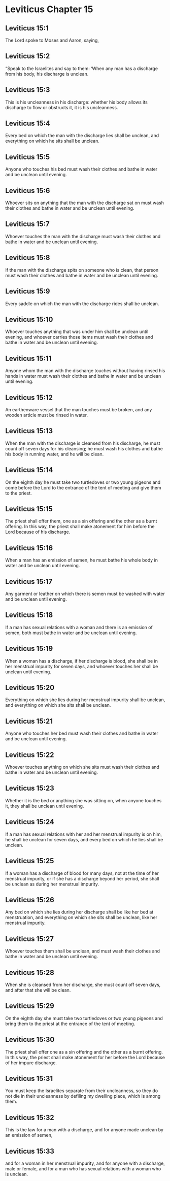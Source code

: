 # Leviticus Chapter 15

## Leviticus 15:1
The Lord spoke to Moses and Aaron, saying,

## Leviticus 15:2
“Speak to the Israelites and say to them: ‘When any man has a discharge from his body, his discharge is unclean.

## Leviticus 15:3
This is his uncleanness in his discharge: whether his body allows its discharge to flow or obstructs it, it is his uncleanness.

## Leviticus 15:4
Every bed on which the man with the discharge lies shall be unclean, and everything on which he sits shall be unclean.

## Leviticus 15:5
Anyone who touches his bed must wash their clothes and bathe in water and be unclean until evening.

## Leviticus 15:6
Whoever sits on anything that the man with the discharge sat on must wash their clothes and bathe in water and be unclean until evening.

## Leviticus 15:7
Whoever touches the man with the discharge must wash their clothes and bathe in water and be unclean until evening.

## Leviticus 15:8
If the man with the discharge spits on someone who is clean, that person must wash their clothes and bathe in water and be unclean until evening.

## Leviticus 15:9
Every saddle on which the man with the discharge rides shall be unclean.

## Leviticus 15:10
Whoever touches anything that was under him shall be unclean until evening, and whoever carries those items must wash their clothes and bathe in water and be unclean until evening.

## Leviticus 15:11
Anyone whom the man with the discharge touches without having rinsed his hands in water must wash their clothes and bathe in water and be unclean until evening.

## Leviticus 15:12
An earthenware vessel that the man touches must be broken, and any wooden article must be rinsed in water.

## Leviticus 15:13
When the man with the discharge is cleansed from his discharge, he must count off seven days for his cleansing; he must wash his clothes and bathe his body in running water, and he will be clean.

## Leviticus 15:14
On the eighth day he must take two turtledoves or two young pigeons and come before the Lord to the entrance of the tent of meeting and give them to the priest.

## Leviticus 15:15
The priest shall offer them, one as a sin offering and the other as a burnt offering. In this way, the priest shall make atonement for him before the Lord because of his discharge.

## Leviticus 15:16
When a man has an emission of semen, he must bathe his whole body in water and be unclean until evening.

## Leviticus 15:17
Any garment or leather on which there is semen must be washed with water and be unclean until evening.

## Leviticus 15:18
If a man has sexual relations with a woman and there is an emission of semen, both must bathe in water and be unclean until evening.

## Leviticus 15:19
When a woman has a discharge, if her discharge is blood, she shall be in her menstrual impurity for seven days, and whoever touches her shall be unclean until evening.

## Leviticus 15:20
Everything on which she lies during her menstrual impurity shall be unclean, and everything on which she sits shall be unclean.

## Leviticus 15:21
Anyone who touches her bed must wash their clothes and bathe in water and be unclean until evening.

## Leviticus 15:22
Whoever touches anything on which she sits must wash their clothes and bathe in water and be unclean until evening.

## Leviticus 15:23
Whether it is the bed or anything she was sitting on, when anyone touches it, they shall be unclean until evening.

## Leviticus 15:24
If a man has sexual relations with her and her menstrual impurity is on him, he shall be unclean for seven days, and every bed on which he lies shall be unclean.

## Leviticus 15:25
If a woman has a discharge of blood for many days, not at the time of her menstrual impurity, or if she has a discharge beyond her period, she shall be unclean as during her menstrual impurity.

## Leviticus 15:26
Any bed on which she lies during her discharge shall be like her bed at menstruation, and everything on which she sits shall be unclean, like her menstrual impurity.

## Leviticus 15:27
Whoever touches them shall be unclean, and must wash their clothes and bathe in water and be unclean until evening.

## Leviticus 15:28
When she is cleansed from her discharge, she must count off seven days, and after that she will be clean.

## Leviticus 15:29
On the eighth day she must take two turtledoves or two young pigeons and bring them to the priest at the entrance of the tent of meeting.

## Leviticus 15:30
The priest shall offer one as a sin offering and the other as a burnt offering. In this way, the priest shall make atonement for her before the Lord because of her impure discharge.

## Leviticus 15:31
You must keep the Israelites separate from their uncleanness, so they do not die in their uncleanness by defiling my dwelling place, which is among them.

## Leviticus 15:32
This is the law for a man with a discharge, and for anyone made unclean by an emission of semen,

## Leviticus 15:33
and for a woman in her menstrual impurity, and for anyone with a discharge, male or female, and for a man who has sexual relations with a woman who is unclean.
